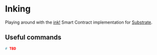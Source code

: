 # Inking

Playing around with the [ink!](https://github.com/paritytech/ink) Smart Contract implementation for [Substrate](https://substrate.io).

## Useful commands

```sh
# TBD
```
